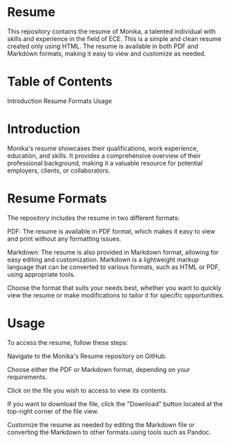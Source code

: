 # Resume
This repository contains the resume of Monika, a talented individual with skills and experience in the field of ECE. This is a simple and clean resume created only using HTML. The resume is available in both PDF and Markdown formats, making it easy to view and customize as needed.
# Table of Contents
 Introduction
 Resume Formats
 Usage

# Introduction
Monika's resume showcases their qualifications, work experience, education, and skills. It provides a comprehensive overview of their professional background, making it a valuable resource for potential employers, clients, or collaborators.
# Resume Formats
The repository includes the resume in two different formats:

PDF: The resume is available in PDF format, which makes it easy to view and print without any formatting issues.

Markdown: The resume is also provided in Markdown format, allowing for easy editing and customization. Markdown is a lightweight markup language that can be converted to various formats, such as HTML or PDF, using appropriate tools.

Choose the format that suits your needs best, whether you want to quickly view the resume or make modifications to tailor it for specific opportunities.
# Usage
To access the resume, follow these steps:

Navigate to the Monika's Resume repository on GitHub.

Choose either the PDF or Markdown format, depending on your requirements.

Click on the file you wish to access to view its contents.

If you want to download the file, click the "Download" button located at the top-right corner of the file view.

Customize the resume as needed by editing the Markdown file or converting the Markdown to other formats using tools such as Pandoc.
